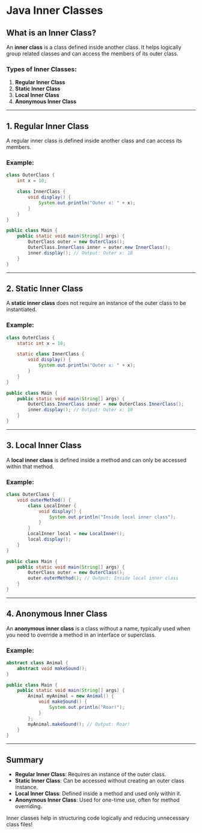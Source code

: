 # Java Inner Classes

## What is an Inner Class?

An **inner class** is a class defined inside another class. It helps logically group related classes and can access the members of its outer class.

### Types of Inner Classes:

1. **Regular Inner Class**
2. **Static Inner Class**
3. **Local Inner Class**
4. **Anonymous Inner Class**

---

## 1. Regular Inner Class

A regular inner class is defined inside another class and can access its members.

### Example:

```java
class OuterClass {
    int x = 10;

    class InnerClass {
        void display() {
            System.out.println("Outer x: " + x);
        }
    }
}

public class Main {
    public static void main(String[] args) {
        OuterClass outer = new OuterClass();
        OuterClass.InnerClass inner = outer.new InnerClass();
        inner.display(); // Output: Outer x: 10
    }
}
```

---

## 2. Static Inner Class

A **static inner class** does not require an instance of the outer class to be instantiated.

### Example:

```java
class OuterClass {
    static int x = 10;

    static class InnerClass {
        void display() {
            System.out.println("Outer x: " + x);
        }
    }
}

public class Main {
    public static void main(String[] args) {
        OuterClass.InnerClass inner = new OuterClass.InnerClass();
        inner.display(); // Output: Outer x: 10
    }
}
```

---

## 3. Local Inner Class

A **local inner class** is defined inside a method and can only be accessed within that method.

### Example:

```java
class OuterClass {
    void outerMethod() {
        class LocalInner {
            void display() {
                System.out.println("Inside local inner class");
            }
        }
        LocalInner local = new LocalInner();
        local.display();
    }
}

public class Main {
    public static void main(String[] args) {
        OuterClass outer = new OuterClass();
        outer.outerMethod(); // Output: Inside local inner class
    }
}
```

---

## 4. Anonymous Inner Class

An **anonymous inner class** is a class without a name, typically used when you need to override a method in an interface or superclass.

### Example:

```java
abstract class Animal {
    abstract void makeSound();
}

public class Main {
    public static void main(String[] args) {
        Animal myAnimal = new Animal() {
            void makeSound() {
                System.out.println("Roar!");
            }
        };
        myAnimal.makeSound(); // Output: Roar!
    }
}
```

---

## Summary

- **Regular Inner Class**: Requires an instance of the outer class.
- **Static Inner Class**: Can be accessed without creating an outer class instance.
- **Local Inner Class**: Defined inside a method and used only within it.
- **Anonymous Inner Class**: Used for one-time use, often for method overriding.

Inner classes help in structuring code logically and reducing unnecessary class files!

